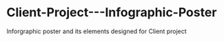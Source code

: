 # Client-Project---Infographic-Poster
Inforgraphic poster and its elements designed for Client project 
